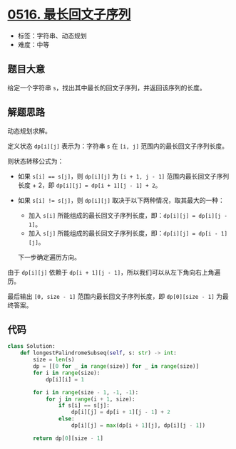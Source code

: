 # [0516. 最长回文子序列](https://leetcode.cn/problems/longest-palindromic-subsequence/)

- 标签：字符串、动态规划
- 难度：中等

## 题目大意

给定一个字符串 `s`，找出其中最长的回文子序列，并返回该序列的长度。

## 解题思路

动态规划求解。

定义状态 `dp[i][j]` 表示为：字符串 `s` 在 `[i, j]` 范围内的最长回文子序列长度。

则状态转移公式为：

- 如果 `s[i] == s[j]`，则 `dp[i][j]` 为 `[i + 1, j - 1]` 范围内最长回文子序列长度 + 2，即 `dp[i][j] = dp[i + 1][j - 1] + 2`。

- 如果 `s[i] != s[j]`，则 `dp[i][j]` 取决于以下两种情况，取其最大的一种：

  - 加入 `s[i]` 所能组成的最长回文子序列长度，即：`dp[i][j] = dp[i][j - 1]`。
  - 加入 `s[j]` 所能组成的最长回文子序列长度，即：`dp[i][j] = dp[i - 1][j]`。

  下一步确定遍历方向。

由于 `dp[i][j]` 依赖于 `dp[i + 1][j - 1]`，所以我们可以从左下角向右上角遍历。

最后输出 `[0, size - 1]` 范围内最长回文子序列长度，即 `dp[0][size - 1]` 为最终答案。

## 代码

```Python
class Solution:
    def longestPalindromeSubseq(self, s: str) -> int:
        size = len(s)
        dp = [[0 for _ in range(size)] for _ in range(size)]
        for i in range(size):
            dp[i][i] = 1

        for i in range(size - 1, -1, -1):
            for j in range(i + 1, size):
                if s[i] == s[j]:
                    dp[i][j] = dp[i + 1][j - 1] + 2
                else:
                    dp[i][j] = max(dp[i + 1][j], dp[i][j - 1])

        return dp[0][size - 1]
```

